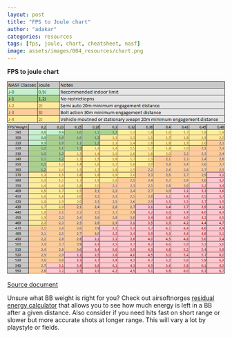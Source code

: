 ```yaml
---
layout: post
title: "FPS to Joule chart"
author: "adakar"
categories: resources
tags: [fps, joule, chart, cheatsheet, nasf]
image: assets/images/004_resources/chart.png
---
```

**FPS to joule chart**

<div class="image-thumbnail">
	<img src="/assets/images/004_resources/chart1-legend.png"/>
</div>


<div class="image-thumbnail">
	<a href="/assets/images/004_resources/chart1.png">
		<img src="/assets/images/004_resources/chart1.png" width="640"/>
	</a>
</div>

[Source document](/assets/files/nasf-fps-joule-chart.xlsx)


Unsure what BB weight is right for you? Check out airsoftnorges [residual energy calculator](https://airsoftnorge.com/residual-energy-calculator/) that allows you to see how much energy is left in a BB after a given distance. 
Also consider if you need hits fast on short range or slower but more accurate shots at longer range. This will vary a lot by playstyle or fields. 

